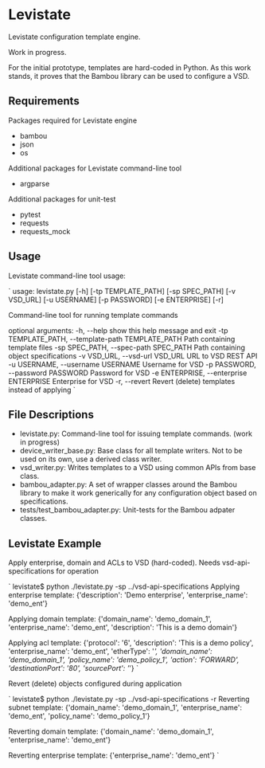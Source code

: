 # Levistate
Levistate configuration template engine.

Work in progress.

For the initial prototype, templates are hard-coded in Python.  As this work
stands, it proves that the Bambou library can be used to configure a VSD.

## Requirements
Packages required for Levistate engine
* bambou
* json
* os

Additional packages for Levistate command-line tool
- argparse

Additional packages for unit-test
* pytest
* requests
* requests_mock

## Usage

Levistate command-line tool usage:

`
usage: levistate.py [-h] [-tp TEMPLATE_PATH] [-sp SPEC_PATH] [-v VSD_URL]
                    [-u USERNAME] [-p PASSWORD] [-e ENTERPRISE] [-r]

Command-line tool for running template commands

optional arguments:
  -h, --help            show this help message and exit
  -tp TEMPLATE_PATH, --template-path TEMPLATE_PATH
                        Path containing template files
  -sp SPEC_PATH, --spec-path SPEC_PATH
                        Path containing object specifications
  -v VSD_URL, --vsd-url VSD_URL
                        URL to VSD REST API
  -u USERNAME, --username USERNAME
                        Username for VSD
  -p PASSWORD, --password PASSWORD
                        Password for VSD
  -e ENTERPRISE, --enterprise ENTERPRISE
                        Enterprise for VSD
  -r, --revert          Revert (delete) templates instead of applying
`

## File Descriptions
* levistate.py: Command-line tool for issuing template commands. (work in
progress)
* device_writer_base.py: Base class for all template writers.  Not to be used
on its own, use a derived class writer.
* vsd_writer.py: Writes templates to a VSD using common APIs from base class.
* bambou_adapter.py: A set of wrapper classes around the Bambou library to make
it work generically for any configuration object based on specifications.
* tests/test_bambou_adapter.py: Unit-tests for the Bambou adpater classes.

## Levistate Example

Apply enterprise, domain and ACLs to VSD (hard-coded).  Needs
vsd-api-specifications for operation

`
levistate$ python ./levistate.py -sp ../vsd-api-specifications
Applying enterprise template: {'description': 'Demo enterprise', 'enterprise_name': 'demo_ent'}

Applying domain template: {'domain_name': 'demo_domain_1', 'enterprise_name': 'demo_ent', 'description': 'This is a demo domain'}

Applying acl template: {'protocol': '6', 'description': 'This is a demo policy', 'enterprise_name': 'demo_ent', 'etherType': '*', 'domain_name': 'demo_domain_1', 'policy_name': 'demo_policy_1', 'action': 'FORWARD', 'destinationPort': '80', 'sourcePort': '*'}
`

Revert (delete) objects configured during application

`
levistate$ python ./levistate.py -sp ../vsd-api-specifications -r
Reverting subnet template: {'domain_name': 'demo_domain_1', 'enterprise_name': 'demo_ent', 'policy_name': 'demo_policy_1'}

Reverting domain template: {'domain_name': 'demo_domain_1', 'enterprise_name': 'demo_ent'}

Reverting enterprise template: {'enterprise_name': 'demo_ent'}
`

